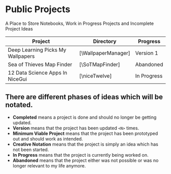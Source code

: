 # Public Projects
A Place to Store Notebooks, Work in Progress Projects and Incomplete Project Ideas


| Project                                  | Directory                          |  Progress                  |
| -----------------------------------------| ---------------------------------- | -------------------------- |
| Deep Learning Picks My Wallpapers        | [\WallpaperManager]                | Version 1                  |
| Sea of Thieves Map Finder                | [\SoTMapFinder]                    | Abandoned                  |
| 12 Data Science Apps In NiceGui          | [\niceTwelve]                      | In Progress                |



## There are different phases of ideas which will be notated.
- **Completed** means a project is done and should no longer be getting updated.
- **Version <N>** means that the project has been updated `<N>` times.
- **Minimum Viable Project** means that the project has been prototyped out and should work as intended.
- **Creative Notation** means that the project is simply an idea which has not been started.
- **In Progress** means that the project is currently being worked on.
- **Abandoned** means that the project either was not possible or was no longer relevant to my life anymore.
